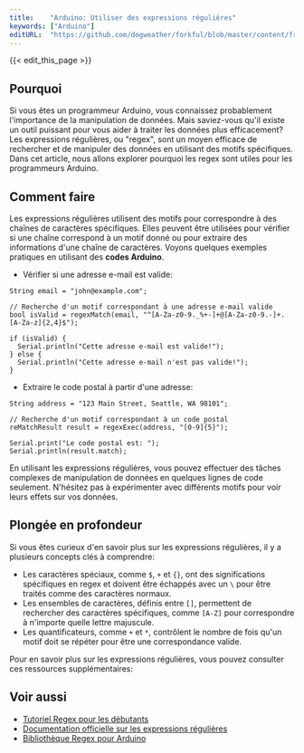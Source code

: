 ```yaml
---
title:    "Arduino: Utiliser des expressions régulières"
keywords: ["Arduino"]
editURL:  "https://github.com/dogweather/forkful/blob/master/content/fr/arduino/using-regular-expressions.md"
---
```


{{< edit_this_page >}}

## Pourquoi
Si vous êtes un programmeur Arduino, vous connaissez probablement l'importance de la manipulation de données. Mais saviez-vous qu'il existe un outil puissant pour vous aider à traiter les données plus efficacement? Les expressions régulières, ou "regex", sont un moyen efficace de rechercher et de manipuler des données en utilisant des motifs spécifiques. Dans cet article, nous allons explorer pourquoi les regex sont utiles pour les programmeurs Arduino.

## Comment faire
Les expressions régulières utilisent des motifs pour correspondre à des chaînes de caractères spécifiques. Elles peuvent être utilisées pour vérifier si une chaîne correspond à un motif donné ou pour extraire des informations d'une chaîne de caractères. Voyons quelques exemples pratiques en utilisant des __codes Arduino__.

- Vérifier si une adresse e-mail est valide:

```Arduino
String email = "john@example.com";

// Recherche d'un motif correspondant à une adresse e-mail valide
bool isValid = regexMatch(email, "^[A-Za-z0-9._%+-]+@[A-Za-z0-9.-]+.[A-Za-z]{2,4}$");

if (isValid) {
  Serial.println("Cette adresse e-mail est valide!");
} else {
  Serial.println("Cette adresse e-mail n'est pas valide!");
}
```

- Extraire le code postal à partir d'une adresse:

```Arduino
String address = "123 Main Street, Seattle, WA 98101";

// Recherche d'un motif correspondant à un code postal
reMatchResult result = regexExec(address, "[0-9]{5}");

Serial.print("Le code postal est: ");
Serial.println(result.match);
```

En utilisant les expressions régulières, vous pouvez effectuer des tâches complexes de manipulation de données en quelques lignes de code seulement. N'hésitez pas à expérimenter avec différents motifs pour voir leurs effets sur vos données.

## Plongée en profondeur
Si vous êtes curieux d'en savoir plus sur les expressions régulières, il y a plusieurs concepts clés à comprendre:

- Les caractères spéciaux, comme `$`, `+` et `{}`, ont des significations spécifiques en regex et doivent être échappés avec un `\` pour être traités comme des caractères normaux.
- Les ensembles de caractères, définis entre `[]`, permettent de rechercher des caractères spécifiques, comme `[A-Z]` pour correspondre à n'importe quelle lettre majuscule.
- Les quantificateurs, comme `+` et `*`, contrôlent le nombre de fois qu'un motif doit se répéter pour être une correspondance valide.

Pour en savoir plus sur les expressions régulières, vous pouvez consulter ces ressources supplémentaires:

## Voir aussi
- [Tutoriel Regex pour les débutants](https://regexone.com/)
- [Documentation officielle sur les expressions régulières](https://www.regular-expressions.info/)
- [Bibliothèque Regex pour Arduino](https://github.com/bblanchon/ArduinoRegexp)